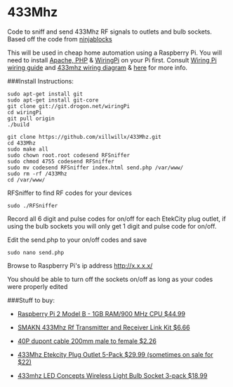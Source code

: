 # 433Mhz
Code to sniff and send 433Mhz RF signals to outlets and bulb sockets. Based off the code from [ninjablocks](https://github.com/ninjablocks/433Utils)

This will be used in cheap home automation using a Raspberry Pi.  You will need to install [Apache, PHP](http://www.raspberrypi.org/documentation/remote-access/web-server/apache.md) & [WiringPi](https://projects.drogon.net/raspberry-pi/wiringpi/download-and-install) on your Pi first. 
 Consult [Wiring Pi wiring guide](https://projects.drogon.net/raspberry-pi/wiringpi/pins/) and [433mhz  wiring diagram](http://i.imgur.com/0BNjG2Y.png) & [here](http://i.imgur.com/FfZB7Se.jpg) for more info.

###Install Instructions: 
```
sudo apt-get install git
sudo apt-get install git-core
git clone git://git.drogon.net/wiringPi
cd wiringPi
git pull origin
./build

git clone https://github.com/xillwillx/433Mhz.git 
cd 433Mhz
sudo make all
sudo chown root.root codesend RFSniffer
sudo chmod 4755 codesend RFSniffer
sudo mv codesend RFSniffer index.html send.php /var/www/
sudo rm -rf /433Mhz
cd /var/www/
```
RFSniffer to find RF codes for your devices
```
sudo ./RFSniffer
```

Record all 6 digit and pulse codes for on/off for each EtekCity plug outlet, if using the bulb sockets you will only get 1 digit and pulse code for on/off.

Edit the send.php to your on/off codes and save 
```
sudo nano send.php
```

Browse to Raspberry Pi's ip address http://x.x.x.x/

You should be able to turn off the sockets on/off as long as your codes were properly edited

###Stuff to buy:
- [Raspberry Pi 2 Model B - 1GB RAM/900 MHz CPU $44.99](http://amzn.to/1e2pbgO)

- [SMAKN 433Mhz Rf Transmitter and Receiver Link Kit $6.66](http://amzn.to/1E6wtoC)  

- [40P dupont cable 200mm male to female $2.26](http://amzn.to/1E6AOYM)

- [433Mhz Etekcity Plug Outlet 5-Pack $29.99 (sometimes on sale for $22)](http://amzn.to/1ICejS6)

- [433mhz LED Concepts Wireless Light Bulb Socket 3-pack $18.99](http://amzn.to/1IyRBf4)
